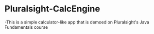 # Pluralsight-CalcEngine

-This is a simple calculator-like app that is demoed on Pluralsight's Java Fundamentals course
